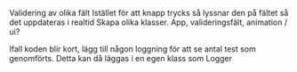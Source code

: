 Validering av olika fält
Istället för att knapp trycks så lyssnar den på fältet så det uppdateras i realtid
Skapa olika klasser. App, valideringsfält, animation / ui?

Ifall koden blir kort, lägg till någon loggning för att se antal test som genomförts. Detta kan då läggas i en egen klass som Logger
